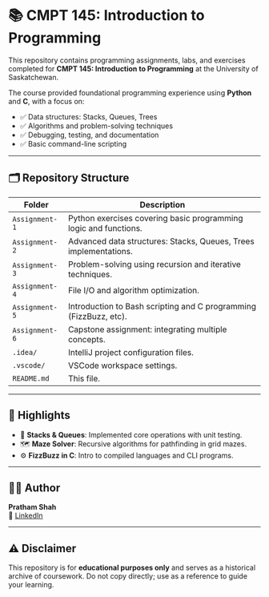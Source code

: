 # 📚 CMPT 145: Introduction to Programming

This repository contains programming assignments, labs, and exercises completed for **CMPT 145: Introduction to Programming** at the University of Saskatchewan.  

The course provided foundational programming experience using **Python** and **C**, with a focus on:  
- ✅ Data structures: Stacks, Queues, Trees  
- ✅ Algorithms and problem-solving techniques  
- ✅ Debugging, testing, and documentation  
- ✅ Basic command-line scripting  

---

## 🗂️ Repository Structure

| Folder          | Description                                                       |
|------------------|-------------------------------------------------------------------|
| `Assignment-1`   | Python exercises covering basic programming logic and functions. |
| `Assignment-2`   | Advanced data structures: Stacks, Queues, Trees implementations. |
| `Assignment-3`   | Problem-solving using recursion and iterative techniques.         |
| `Assignment-4`   | File I/O and algorithm optimization.                              |
| `Assignment-5`   | Introduction to Bash scripting and C programming (FizzBuzz, etc).|
| `Assignment-6`   | Capstone assignment: integrating multiple concepts.              |
| `.idea/`         | IntelliJ project configuration files.                             |
| `.vscode/`       | VSCode workspace settings.                                        |
| `README.md`      | This file.                                                        |

---

## 🚀 Highlights
- 🌱 **Stacks & Queues**: Implemented core operations with unit testing.  
- 🗺️ **Maze Solver**: Recursive algorithms for pathfinding in grid mazes.  
- ⚙️ **FizzBuzz in C**: Intro to compiled languages and CLI programs.  

---

## 👨‍💻 Author

**Pratham Shah**  
📎 [LinkedIn](https://www.linkedin.com/in/pratham-shah-057274190)

---

## ⚠️ Disclaimer

This repository is for **educational purposes only** and serves as a historical archive of coursework. Do not copy directly; use as a reference to guide your learning.
